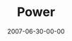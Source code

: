 ---
layout: message
category: message
series: "Fuel"
title: "Power"
date: 2007-06-30-00-00
message_id: 12
audio: "http://s3.amazonaws.com/crossroads-media/messages/audio/FUEL_03_07-01-07_Wells.mp3"
audio-duration: "43:01"
tag: 
 - wells
 - power
 - inspiration
 - mentor
 - authority
explicit: false
---